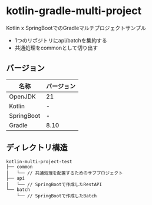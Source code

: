 # kotlin-gradle-multi-project
Kotlin x SpringBootでのGradleマルチプロジェクトサンプル
 - 1つのリポジトリにapi/batchを集約する
 - 共通処理をcommonとして切り出す

## バージョン
| 名称         | バージョン |
|------------|-------|
| OpenJDK    | 21    |
| Kotlin     | -     |
| SpringBoot | -     |
| Gradle     | 8.10  |

## ディレクトリ構造
```
kotlin-multi-project-test
├── common
│   └── // 共通処理を配置するためのサブプロジェクト
├── api
│   └── // SpringBootで作成したRestAPI
└── batch
    └── // SpringBootで作成したBatch
```
